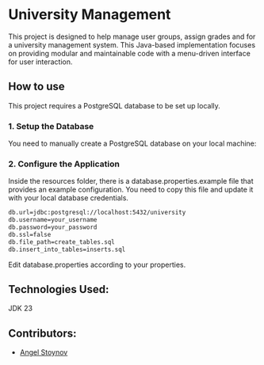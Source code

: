 # University Management
This project is designed to help manage user groups, assign grades and for a university management system. This Java-based implementation focuses on providing modular and maintainable code with a menu-driven interface for user interaction.

## How to use
This project requires a PostgreSQL database to be set up locally.

### 1. Setup the Database
You need to manually create a PostgreSQL database on your local machine:

### 2. Configure the Application
Inside the resources folder, there is a database.properties.example file that provides an example configuration. You need to copy this file and update it with your local database credentials.

```bash
db.url=jdbc:postgresql://localhost:5432/university
db.username=your_username
db.password=your_password
db.ssl=false
db.file_path=create_tables.sql
db.insert_into_tables=inserts.sql
```

Edit database.properties according to your properties.

## Technologies Used:
JDK 23

## Contributors:
- [Angel Stoynov](https://github.com/StoynovAngel)
